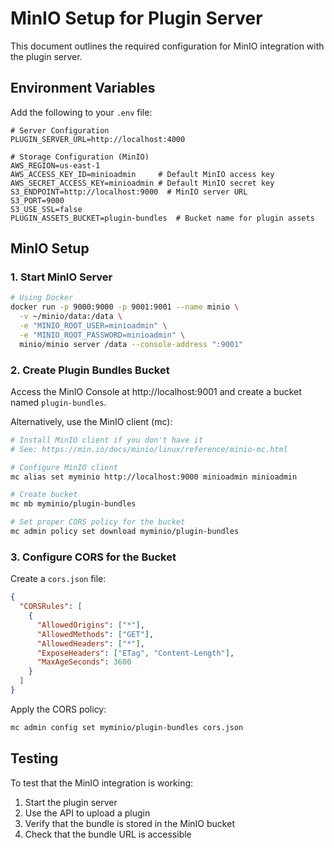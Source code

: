 # MinIO Setup for Plugin Server

This document outlines the required configuration for MinIO integration with the plugin server.

## Environment Variables

Add the following to your `.env` file:

```
# Server Configuration
PLUGIN_SERVER_URL=http://localhost:4000

# Storage Configuration (MinIO)
AWS_REGION=us-east-1
AWS_ACCESS_KEY_ID=minioadmin     # Default MinIO access key
AWS_SECRET_ACCESS_KEY=minioadmin # Default MinIO secret key
S3_ENDPOINT=http://localhost:9000  # MinIO server URL
S3_PORT=9000
S3_USE_SSL=false
PLUGIN_ASSETS_BUCKET=plugin-bundles  # Bucket name for plugin assets
```

## MinIO Setup

### 1. Start MinIO Server

```bash
# Using Docker
docker run -p 9000:9000 -p 9001:9001 --name minio \
  -v ~/minio/data:/data \
  -e "MINIO_ROOT_USER=minioadmin" \
  -e "MINIO_ROOT_PASSWORD=minioadmin" \
  minio/minio server /data --console-address ":9001"
```

### 2. Create Plugin Bundles Bucket

Access the MinIO Console at http://localhost:9001 and create a bucket named `plugin-bundles`.

Alternatively, use the MinIO client (mc):

```bash
# Install MinIO client if you don't have it
# See: https://min.io/docs/minio/linux/reference/minio-mc.html

# Configure MinIO client
mc alias set myminio http://localhost:9000 minioadmin minioadmin

# Create bucket
mc mb myminio/plugin-bundles

# Set proper CORS policy for the bucket
mc admin policy set download myminio/plugin-bundles
```

### 3. Configure CORS for the Bucket

Create a `cors.json` file:

```json
{
  "CORSRules": [
    {
      "AllowedOrigins": ["*"],
      "AllowedMethods": ["GET"],
      "AllowedHeaders": ["*"],
      "ExposeHeaders": ["ETag", "Content-Length"],
      "MaxAgeSeconds": 3600
    }
  ]
}
```

Apply the CORS policy:

```bash
mc admin config set myminio/plugin-bundles cors.json
```

## Testing

To test that the MinIO integration is working:

1. Start the plugin server
2. Use the API to upload a plugin
3. Verify that the bundle is stored in the MinIO bucket
4. Check that the bundle URL is accessible 